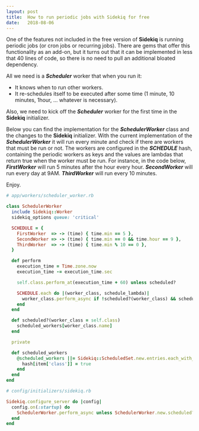 ```yaml
---
layout: post
title:  How to run periodic jobs with Sidekiq for free
date:   2018-08-06
---
```


One of the features not included in the free version of **Sidekiq** is running periodic jobs (or cron jobs or recurring jobs). There are gems that offer this functionality as an add-on, but it turns out that it can be implemented in less that 40 lines of code, so there is no need to pull an additional bloated dependency.

All we need is a _**Scheduler**_ worker that when you run it:

* It knows when to run other workers.
* It re-schedules itself to be executed after some time (1 minute, 10 minutes, 1hour, … whatever is necessary).

Also, we need to kick off the **_Scheduler_** worker for the first time in the **Sidekiq** initializer.

Below you can find the implementation for the **_SchedulerWorker_** class and the changes to the **Sidekiq** initializer. With the current implementation of the **_SchedulerWorker_** it will run every minute and check if there are workers that must be run or not. The workers are configured in the **_SCHEDULE_** hash, containing the periodic workers as keys and the values are lambdas that return true when the worker must be run. For instance, in the code below, **_FirstWorker_** will run 5 minutes after the hour every hour. **_SecondWorker_** will run every day at 9AM. **_ThirdWorker_** will run every 10 minutes.

Enjoy.

```ruby
# app/workers/scheduler_worker.rb

class SchedulerWorker
  include Sidekiq::Worker
  sidekiq_options queue: 'critical'

  SCHEDULE = {
    FirstWorker  => -> (time) { time.min == 5 },
    SecondWorker => -> (time) { time.min == 0 && time.hour == 9 },
    ThirdWorker  => -> (time) { time.min % 10 == 0 },
  }

  def perform
    execution_time = Time.zone.now
    execution_time -= execution_time.sec

    self.class.perform_at(execution_time + 60) unless scheduled?

    SCHEDULE.each do |(worker_class, schedule_lambda)|
      worker_class.perform_async if !scheduled?(worker_class) && schedule_lambda.call(execution_time)
    end
  end

  def scheduled?(worker_class = self.class)
    scheduled_workers[worker_class.name]
  end

  private

  def scheduled_workers
    @scheduled_workers ||= Sidekiq::ScheduledSet.new.entries.each_with_object({}) do |item, hash|
      hash[item['class']] = true
    end
  end
end
```

```ruby
# config/initializers/sidekiq.rb

Sidekiq.configure_server do |config|
  config.on(:startup) do
    SchedulerWorker.perform_async unless SchedulerWorker.new.scheduled?
  end
end
```
